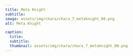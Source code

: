 ```yaml
---
title: Meta Knight
subtitle: 
image: assets/img/chara/chara_7_metaknight_00.png
alt: Meta Knight

caption:
  title:
  subtitle: 
  thumbnail: assets/img/chara/chara_7_metaknight_00.png
---
```


